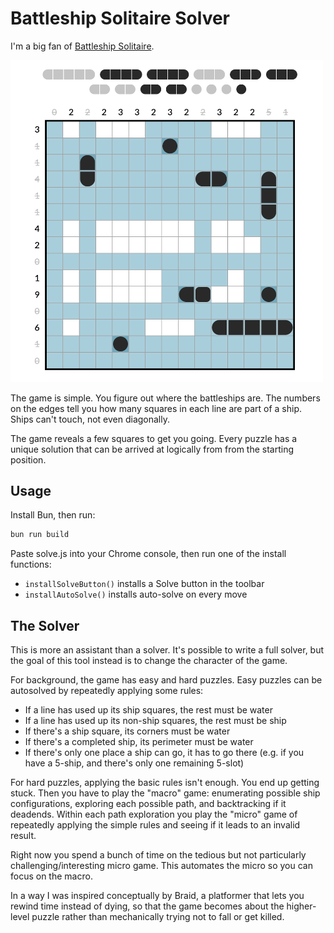 # Battleship Solitaire Solver

I'm a big fan of [Battleship Solitaire](https://lukerissacher.com/battleships).

<kbd><img src='screenshot.png' width="500"></kbd>

The game is simple. You figure out where the battleships are. The numbers on the
edges tell you how many squares in each line are part of a ship. Ships can't
touch, not even diagonally.

The game reveals a few squares to get you going. Every puzzle has a unique
solution that can be arrived at logically from from the starting position.

## Usage

Install Bun, then run:

```bash
bun run build
```

Paste solve.js into your Chrome console, then run one of the install functions:

- `installSolveButton()` installs a Solve button in the toolbar
- `installAutoSolve()` installs auto-solve on every move

## The Solver

This is more an assistant than a solver. It's possible to write a full solver,
but the goal of this tool instead is to change the character of the game.

For background, the game has easy and hard puzzles. Easy puzzles can be
autosolved by repeatedly applying some rules:

- If a line has used up its ship squares, the rest must be water
- If a line has used up its non-ship squares, the rest must be ship
- If there's a ship square, its corners must be water
- If there's a completed ship, its perimeter must be water
- If there's only one place a ship can go, it has to go there (e.g. if you have
  a 5-ship, and there's only one remaining 5-slot)

For hard puzzles, applying the basic rules isn't enough. You end up getting
stuck. Then you have to play the "macro" game: enumerating possible ship
configurations, exploring each possible path, and backtracking if it deadends.
Within each path exploration you play the "micro" game of repeatedly applying
the simple rules and seeing if it leads to an invalid result.

Right now you spend a bunch of time on the tedious but not particularly
challenging/interesting micro game. This automates the micro so you can focus on
the macro.

In a way I was inspired conceptually by Braid, a platformer that lets you rewind
time instead of dying, so that the game becomes about the higher-level puzzle
rather than mechanically trying not to fall or get killed.
